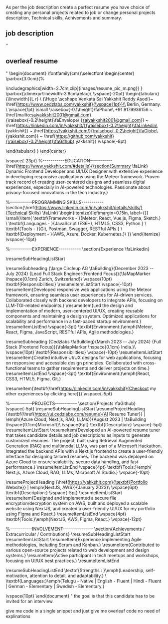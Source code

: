 As per the job description create a perfect resume you have choice of creating any  personal projects related to job or change personal projects description, Technical skills, Achivements and summary.

## job description
''

## overleaf resume

"
\begin{document}
\fontfamily{cmr}\selectfont
\begin{center}
\parbox{3.0cm}{%

\includegraphics[width=2.7cm,clip]{images/resume_pic_m.png}}
}
\parbox{\dimexpr\linewidth-3.8cm\relax}{
\vspace{-20pt}
\begin{tabularx}{\linewidth}{L r} \\
    {\Huge \scshape  Venkata Sai Yakkshit Reddy Asodi}~
    \href{https://www.cedzlabs.com/yakkshit}{\vspace{1pt}}\\
      Berlin, Germany. \\ \vspace{1pt}
     \small \raisebox{-0.1\height}\faPhone\ +91 8179936156 ~ \href{mailto:saiyakkshit2001@gmail.com}{\raisebox{-0.2\height}\faEnvelope\  {saiyakkshit2001@gmail.com}} ~ 
    \href{https://linkedin.com/in/yakkshit/}{\raisebox{-0.2\height}\faLinkedin\ {yakkshit}}  ~
    \href{https://yakkshit.com/}{\raisebox{-0.2\height}\faGlobe\ {yakkshit.com}}  ~
    \href{https://github.com/yakkshit}{\raisebox{-0.2\height}\faGithub{ yakkshit}}
    \vspace{-8pt}
    
\end{tabularx}
}
\end{center}

\vspace{-23pt}
%-----------EDUCATION-----------
\href{https://www.yakkshit.com/#details}{\section{Summary \faLink}
Dynamic Frontend Developer and UI/UX Designer with extensive experience in developing responsive applications using the Meteor framework. Proven track record of creating user-centered designs and seamless digital experiences, especially in AI-powered technologies. Passionate about privacy-focused innovations in the tech industry.}

%-----------PROGRAMMING SKILLS-----------
\section{\href{https://www.linkedin.com/in/yakkshit/details/skills/}{Technical Skills} \faLink}
\begin{itemize}[leftmargin=0.15in, label={}]
\small{\item{
\textbf{Frameworks - }{Meteor, React, Vue.js, Figma, Sketch.} \\
\textbf{Languages - }{JavaScript (ES6+), HTML5, CSS3, Python.} \\
\textbf{Tools - }{Git, Postman, Swagger, RESTful APIs.} \\
\textbf{Deployment - }{AWS, Azure, Docker, Kubernetes.}\\
}}
\end{itemize}
\vspace{-10pt}

%-----------EXPERIENCE-----------
\section{Experience \faLinkedin}

\resumeSubHeadingListStart

\resumeSubheading
{\large Circleup AG \faBuilding}{December 2023 -- July 2024}
  {Lead Full Stack Engineer(Frontend Focus)}{\faMapMarker \hspace{0.1cm} Zurich, Switzerland}\\
\vspace{10pt}
\textbf{Responsibilities:}
\resumeItemListStart
\vspace{-10pt}
\resumeItem{Developed responsive web applications using the Meteor framework, ensuring seamless user experiences for AI-driven services. Collaborated closely with backend developers to integrate APIs, focusing on LLM-TGI-related endpoints.}
\resumeItem{Led the design and implementation of modern, user-centered UI/UX, creating reusable components and maintaining a design system. Optimized applications for scalability and performance in a fast-paced startup environment.}
\resumeItemListEnd
\vspace{-3pt}
\textbf{Environment:}\emph{Meteor, React, Figma, JavaScript, RESTful APIs, Agile methodologies.}

\resumeSubheading
{Cedzlabs \faBuilding}{March 2023 -- July 2024}
{Full Stack (Frontend Focus)}{\faMapMarker \hspace{0.1cm} India.}\\
\vspace{10pt}
\textbf{Responsibilities:}
\vspace{-10pt}
\resumeItemListStart
\resumeItem{Created intuitive UI/UX designs for web applications, focusing on responsive and accessible design principles. Collaborated with cross-functional teams to gather requirements and deliver projects on time.}
\resumeItemListEnd
\vspace{-3pt}
\textbf{Environment:}\emph{React, CSS3, HTML5, Figma, Git.}

\resumeItem{\textbf{\href{https://linkedin.com/in/yakkshit}{Checkout my other experiences by clicking here}}}
\vspace{-5pt}

%-----------PROJECTS-----------
\section{Projects \faGithub}
\vspace{-5pt}
\resumeSubHeadingListStart
\resumeProjectHeading
{\textbf{\href{https://ui.cedzlabs.com/resume}{AI Resume Tuner}} $|$ \emph{Azure Cloud, Next.js, RAG, LLMs}}{August 2023 $|$ \faBuilding \hspace{0.1cm}Microsoft}\\
\vspace{6pt}
\textbf{Description:}
\vspace{-5pt}
\resumeItemListStart
\resumeItem{Developed an AI-powered resume tuner that takes candidate details and job descriptions as inputs to generate customized resumes. The project, built using Retrieval Augmented Generation (RAG) and multimodal LLMs, was part of a Microsoft Hackathon. Integrated the backend APIs with a Next.js frontend to create a user-friendly interface for designing tailored resumes. The backend was deployed on Azure Cloud to ensure scalability, secure data handling, and fast performance.}
\resumeItemListEnd
\vspace{4pt}
\textbf{Tools:}\emph{
Next.js, Azure Cloud, RAG, LLMs, Microsoft AI Studio.}
\vspace{-10pt}

\resumeProjectHeading
{\href{https://yakkshit.com}{\textbf{Portfolio Website}} $|$ \emph{NextJS, AWS}}{January 2023}\\
\vspace{6pt}
\textbf{Description:}
\vspace{-5pt}
\resumeItemListStart
\resumeItem{Designed and implemented a secure file encryption/decryption system on AWS, built and deployed a scalable website using NextJS, and created a user-friendly UI/UX for my portfolio using Figma and React.}
\resumeItemListEnd
\vspace{4pt}
\textbf{Tools:}\emph{NextJS, AWS, Figma, React.}
\vspace{-12pt}

%-----------INVOLVEMENT---------------
\section{Achievements / Extracurricular / Contributions}
\resumeSubHeadingListStart
\resumeItemListStart
\resumeItem{Experience implementing Agile methodologies, including Scrum and Kanban.}
\resumeItem{Contributed to various open-source projects related to web development and design systems.}
\resumeItem{Active participant in tech meetups and workshops, focusing on UI/UX best practices.}
\resumeItemListEnd

\resumeSubHeadingListEnd
\textbf{Strengths : }\emph{Leadership, self-motivation, attention to detail, and adaptability.} \\
\textbf{Languages:}\emph{Telugu - Native $|$ English - Fluent $|$ Hindi - Fluent $|$ German - Elementary $|$ Swedish - Elementary.}

\vspace{10pt}
\end{document}
"
the goal is that this candidate has to be invited for an interview.

give me code in a single snippet and just give me overleaf code  no need of explinations
